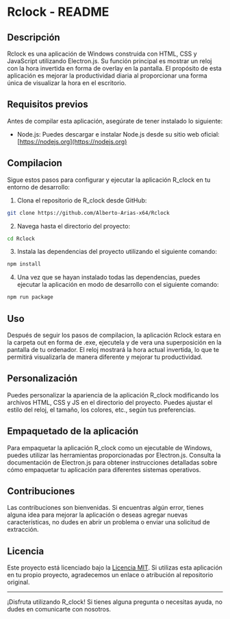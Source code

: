 # Rclock - README

## Descripción

Rclock es una aplicación de Windows construida con HTML, CSS y JavaScript utilizando Electron.js. Su función principal es mostrar un reloj con la hora invertida en forma de overlay en la pantalla. El propósito de esta aplicación es mejorar la productividad diaria al proporcionar una forma única de visualizar la hora en el escritorio.

## Requisitos previos

Antes de compilar esta aplicación, asegúrate de tener instalado lo siguiente:

- Node.js: Puedes descargar e instalar Node.js desde su sitio web oficial: [https://nodejs.org](https://nodejs.org)

## Compilacion

Sigue estos pasos para configurar y ejecutar la aplicación R_clock en tu entorno de desarrollo:

1. Clona el repositorio de R_clock desde GitHub:

```bash
git clone https://github.com/Alberto-Arias-x64/Rclock
```

2. Navega hasta el directorio del proyecto:

```bash
cd Rclock
```

3. Instala las dependencias del proyecto utilizando el siguiente comando:

```bash
npm install
```

4. Una vez que se hayan instalado todas las dependencias, puedes ejecutar la aplicación en modo de desarrollo con el siguiente comando:

```bash
npm run package
```

## Uso

Después de seguir los pasos de compilacion, la aplicación Rclock estara en la carpeta out en forma de .exe, ejecutela y de vera una superposición en la pantalla de tu ordenador. El reloj mostrará la hora actual invertida, lo que te permitirá visualizarla de manera diferente y mejorar tu productividad.

## Personalización

Puedes personalizar la apariencia de la aplicación R_clock modificando los archivos HTML, CSS y JS en el directorio del proyecto. Puedes ajustar el estilo del reloj, el tamaño, los colores, etc., según tus preferencias.

## Empaquetado de la aplicación

Para empaquetar la aplicación R_clock como un ejecutable de Windows, puedes utilizar las herramientas proporcionadas por Electron.js. Consulta la documentación de Electron.js para obtener instrucciones detalladas sobre cómo empaquetar tu aplicación para diferentes sistemas operativos.

## Contribuciones

Las contribuciones son bienvenidas. Si encuentras algún error, tienes alguna idea para mejorar la aplicación o deseas agregar nuevas características, no dudes en abrir un problema o enviar una solicitud de extracción.

## Licencia

Este proyecto está licenciado bajo la [Licencia MIT](https://opensource.org/licenses/MIT). Si utilizas esta aplicación en tu propio proyecto, agradecemos un enlace o atribución al repositorio original.

---

¡Disfruta utilizando R_clock! Si tienes alguna pregunta o necesitas ayuda, no dudes en comunicarte con nosotros.